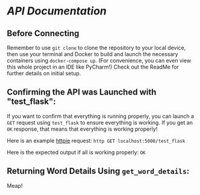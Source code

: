 # *API Documentation*

## Before Connecting

Remember to use ```git clone``` to clone the repository to your local device, then use your terminal and Docker to build and launch the necessary containers using ```docker-compose up```.  (For convenience, you can even view this whole project in an IDE like PyCharm!)  Check out the ReadMe for further details on initial setup.

## Confirming the API was Launched with "test_flask":

If you want to confirm that everything is running properly, you can launch a ```GET``` request using ```test_flask``` to ensure everything is working.  If you get an ```OK``` response, that means that everything is working properly!

Here is an example [httpie](https://httpie.io/) request:
```http GET localhost:5000/test_flask```

Here is the expected output if all is working properly:
```OK```

## Returning Word Details Using ```get_word_details```:
Meap!

